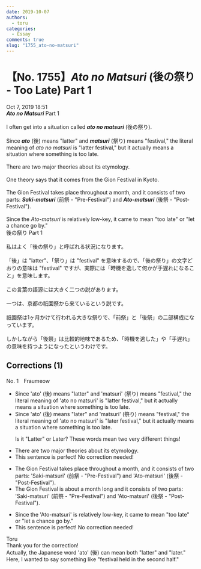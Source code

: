 ```yaml
---
date: 2019-10-07
authors:
  - toru
categories:
  - Essay
comments: true
slug: "1755_ato-no-matsuri"
---
```


# 【No. 1755】<strong><em>Ato no Matsuri</strong></em> (後の祭り - Too Late) Part 1
<div class="date">Oct 7, 2019 18:51</div>
<div id="post"><div id="body_show_ori">
<strong><em>Ato no Matsuri</strong></em> Part 1<br/><br/>I often get into a situation called <strong><em>ato no matsuri</em></strong> (後の祭り).<br/><br/>Since <strong><em>ato</em></strong> (後) means "latter" and <strong><em>matsuri</em></strong> (祭り) means "festival," the literal meaning of <em>ato no matsuri</em> is "latter festival," but it actually means a situation where something is too late.<br/><br/>There are two major theories about its etymology.<br/><br/>One theory says that it comes from the Gion Festival in Kyoto.<br/><br/>The Gion Festival takes place throughout a month, and it consists of two parts: <strong><em>Saki-matsuri</em></strong> (前祭 - "Pre-Festival") and <strong><em>Ato-matsuri</em></strong> (後祭 - "Post-Festival").<br/><br/>Since the <em>Ato-matsuri</em> is relatively low-key, it came to mean "too late" or "let a chance go by."
</div></div>

<!-- more -->

<div id="post_ja"><div id="body_show_mo">
後の祭り Part 1<br/><br/>私はよく「後の祭り」と呼ばれる状況になります。<br/><br/>「後」は "latter"、「祭り」は "festival" を意味するので、「後の祭り」の文字どおりの意味は "festival" ですが、実際には「時機を逸して何かが手遅れになること」を意味します。<br/><br/>この言葉の語源には大きく二つの説があります。<br/><br/>一つは、京都の祇園祭から来ているという説です。<br/><br/>祇園祭は1ヶ月かけて行われる大きな祭りで、「前祭」と「後祭」の二部構成になっています。<br/><br/>しかしながら「後祭」は比較的地味であるため、「時機を逃した」や「手遅れ」の意味を持つようになったというわけです。
</div></div>

## Corrections (1)
<div id="block"><div class="first_name"> No. 1　<span class="just_name">Fraumeow</span></div><div id="block2">
<ul class="correction_field">
<li class="incorrect">Since 'ato' (後) means "latter" and 'matsuri' (祭り) means "festival," the literal meaning of 'ato no matsuri' is "latter festival," but it actually means a situation where something is too late.</li>
<li class="corrected correct">
Since 'ato' (後) means "later" and 'matsuri' (祭り) means "festival," the literal meaning of 'ato no matsuri' is "later festival," but it actually means a situation where something is too late.
<p class="correction_comment">Is it "Latter" or Later?  These words mean two very different things!</p>
</li>
</ul>
<ul class="correction_field">
<li class="incorrect">There are two major theories about its etymology.</li>
<li class="corrected perfect">This sentence is perfect! No correction needed!</li>
</ul>
<ul class="correction_field">
<li class="incorrect">The Gion Festival takes place throughout a month, and it consists of two parts: 'Saki-matsuri' (前祭 - "Pre-Festival") and 'Ato-matsuri' (後祭 - "Post-Festival").</li>
<li class="corrected correct">
The Gion Festival is about a month long and it consists of two parts: 'Saki-matsuri' (前祭 - "Pre-Festival") and 'Ato-matsuri' (後祭 - "Post-Festival").
</li>
</ul>
<ul class="correction_field">
<li class="incorrect">Since the 'Ato-matsuri' is relatively low-key, it came to mean "too late" or "let a chance go by."</li>
<li class="corrected perfect">This sentence is perfect! No correction needed!</li>
</ul>
</div><div class="name"><span class="just_name">Toru</span><br>
Thank you for the correction!<br/>Actually, the Japanese word 'ato' (後) can mean both "latter" and "later." Here, I wanted to say something like "festival held in the second half."
</div>
</div>
